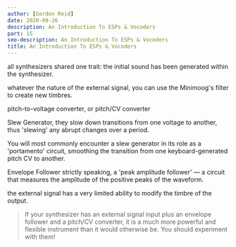 ```yaml
---
author: [Gordon Reid]
date: 2020-09-26
description: An Introduction To ESPs & Vocoders
part: 15
seo-description: An Introduction To ESPs & Vocoders
title: An Introduction To ESPs & Vocoders
---
```


all synthesizers shared one trait: the initial sound has been generated within the synthesizer.

whatever the nature of the external signal, you can use the Minimoog's filter to create new timbres.

pitch-to-voltage converter, or pitch/CV converter

Slew Generator, they slow down transitions from one voltage to another, thus 'slewing' any abrupt changes over a period.

You will most commonly encounter a slew generator in its role as a 'portamento' circuit, smoothing the transition from one keyboard-generated pitch CV to another.

Envelope Follower strictly speaking, a 'peak amplitude follower' — a circuit that measures the amplitude of the positive peaks of the waveform.

the external signal has a very limited ability to modify the timbre of the output.

> If your synthesizer has an external signal input plus an envelope follower and a pitch/CV converter, it is a much more powerful and flexible instrument than it would otherwise be. You should experiment with them!
